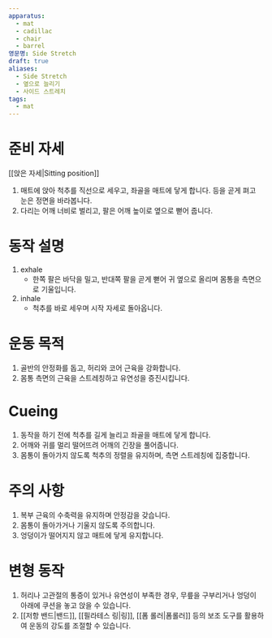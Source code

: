 ```yaml
---
apparatus:
  - mat
  - cadillac
  - chair
  - barrel
영문명: Side Stretch
draft: true
aliases:
  - Side Stretch
  - 옆으로 늘리기
  - 사이드 스트레치
tags:
  - mat
---
```


# 준비 자세

[[앉은 자세|Sitting position]]

1. 매트에 앉아 척추를 직선으로 세우고, 좌골을 매트에 닿게 합니다. 등을 곧게 펴고 눈은 정면을 바라봅니다.
2. 다리는 어깨 너비로 벌리고, 팔은 어깨 높이로 옆으로 뻗어 줍니다.

# 동작 설명

1. exhale
   - 한쪽 팔은 바닥을 밀고, 반대쪽 팔을 곧게 뻗어 귀 옆으로 올리며 몸통을 측면으로 기울입니다.
2. inhale
   - 척추를 바로 세우며 시작 자세로 돌아옵니다.

# 운동 목적

1. 골반의 안정화를 돕고, 허리와 코어 근육을 강화합니다.
2. 몸통 측면의 근육을 스트레칭하고 유연성을 증진시킵니다.

# Cueing

1. 동작을 하기 전에 척추를 길게 늘리고 좌골을 매트에 닿게 합니다.
2. 어깨와 귀를 멀리 떨어뜨려 어깨의 긴장을 풀어줍니다.
3. 몸통이 돌아가지 않도록 척추의 정렬을 유지하며, 측면 스트레칭에 집중합니다.

# 주의 사항

1. 복부 근육의 수축력을 유지하며 안정감을 갖습니다.
2. 몸통이 돌아가거나 기울지 않도록 주의합니다.
3. 엉덩이가 떨어지지 않고 매트에 닿게 유지합니다.

# 변형 동작

1. 허리나 고관절의 통증이 있거나 유연성이 부족한 경우, 무릎을 구부리거나 엉덩이 아래에 쿠션을 놓고 앉을 수 있습니다.
2. [[저항 밴드|밴드]], [[필라테스 링|링]], [[폼 롤러|폼롤러]] 등의 보조 도구를 활용하여 운동의 강도를 조절할 수 있습니다.
